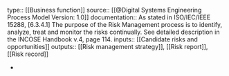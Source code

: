 type:: [[Business function]]
source:: [[@Digital Systems Engineering Process Model Version: 1.0]]
documentation:: As stated in ISO/IEC/IEEE 15288, [6.3.4.1] The purpose of the Risk Management process is to identify, analyze, treat and monitor the risks continually.  See detailed description in the INCOSE Handbook v.4, page 114.
inputs:: [[Candidate risks and opportunities]]
outputs:: [[Risk management strategy]], [[Risk report]], [[Risk record]]

-